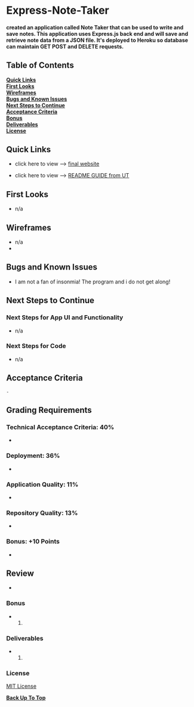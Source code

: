 # Express-Note-Taker

#### created an application called Note Taker that can be used to write and save notes. This application uses Express.js back end and will save and retrieve note data from a JSON file. It's deployed to Heroku so database can maintain GET POST and DELETE requests.

## Table of Contents

**[Quick Links](#Quick-Links)**<br>
**[First Looks](#First-Looks)**<br>
**[Wireframes](#Wireframes)**<br>
**[Bugs and Known Issues](#Bugs-and-Known-Issues)**<br>
**[Next Steps to Continue](#Next-Steps-to-Continue)**<br>
**[Acceptance Criteria](#Acceptance-Criteria)**<br>
**[Bonus](#Bonus)**<br>
**[Deliverables](#Deliverables)**<br>
**[License](#License)**<br>

## Quick Links

- click here to view --> [final website]()

- click here to view --> [README GUIDE from UT](https://github.com/the-Coding-Boot-Camp-at-UT/UTA-VIRT-FSF-FT-06-2021-U-LOL/blob/master/01-HTML-Git-CSS/02-Homework/Homework-Guide/README.md)


## First Looks

- n/a


## Wireframes

- n/a
- 

## Bugs and Known Issues

- I am not a fan of insonmia! The program and i do not get along!


## Next Steps to Continue

### Next Steps for App UI and Functionality

- n/a


### Next Steps for Code

- n/a


## Acceptance Criteria

```
- 
```
## Grading Requirements


### Technical Acceptance Criteria: 40%

* 


### Deployment: 36%

* 


### Application Quality: 11%

* 


### Repository Quality: 13%

* 


### Bonus: +10 Points

* 


## Review



* 


### Bonus

- 1.


### Deliverables

- 1. 

### License

[MIT License](https://opensource.org/licenses/MIT)


**[Back Up To Top](#Express-Note-Taker)**
